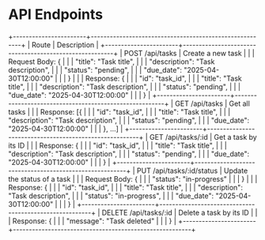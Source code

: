 # API Endpoints

+-----------------------+--------------------------------------------------------+
| Route                 | Description                                            |
+-----------------------+--------------------------------------------------------+
| POST /api/tasks       | Create a new task                                      |
|                       | Request Body: {                                        |
|                       |   "title": "Task title",                               |
|                       |   "description": "Task description",                   |
|                       |   "status": "pending",                                 |
|                       |   "due_date": "2025-04-30T12:00:00"                    |
|                       | }                                                      |
|                       | Response: {                                            |
|                       |   "id": "task_id",                                     |
|                       |   "title": "Task title",                               |
|                       |   "description": "Task description",                   |
|                       |   "status": "pending",                                 |
|                       |   "due_date": "2025-04-30T12:00:00"                    |
|                       | }                                                      |
+-----------------------+--------------------------------------------------------+
| GET /api/tasks        | Get all tasks                                          |
|                       | Response: [{                                           |
|                       |   "id": "task_id",                                     |
|                       |   "title": "Task title",                               |
|                       |   "description": "Task description",                   |
|                       |   "status": "pending",                                 |
|                       |   "due_date": "2025-04-30T12:00:00"                    |
|                       | }, ...]                                                |
+-----------------------+--------------------------------------------------------+
| GET /api/tasks/:id    | Get a task by its ID                                   |
|                       | Response: {                                            |
|                       |   "id": "task_id",                                     |
|                       |   "title": "Task title",                               |
|                       |   "description": "Task description",                   |
|                       |   "status": "pending",                                 |
|                       |   "due_date": "2025-04-30T12:00:00"                    |
|                       | }                                                      |
+-----------------------+--------------------------------------------------------+
| PUT /api/tasks/:id/status | Update the status of a task                         |
|                         | Request Body: {                                       |
|                         |   "status": "in-progress"                             |
|                         | }                                                     |
|                         | Response: {                                           |
|                         |   "id": "task_id",                                    |
|                         |   "title": "Task title",                              |
|                         |   "description": "Task description",                  |
|                         |   "status": "in-progress",                            |
|                         |   "due_date": "2025-04-30T12:00:00"                   |
|                         | }                                                     |
+-----------------------+--------------------------------------------------------+
| DELETE /api/tasks/:id  | Delete a task by its ID                                |
|                        | Response: {                                            |
|                        |   "message": "Task deleted"                            |
|                        | }                                                      |
+-----------------------+--------------------------------------------------------+
